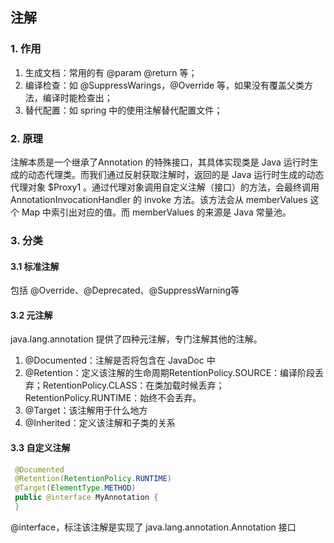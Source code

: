 ## 注解



### 1. 作用

1. 生成文档：常用的有 @param @return 等；
2. 编译检查：如 @SuppressWarings，@Override 等，如果没有覆盖父类方法，编译时能检查出；
3. 替代配置：如 spring 中的使用注解替代配置文件；

### 2. 原理

注解本质是一个继承了Annotation 的特殊接口，其具体实现类是 Java 运行时生成的动态代理类。而我们通过反射获取注解时，返回的是 Java 运行时生成的动态代理对象 $Proxy1 。通过代理对象调用自定义注解（接口）的方法，会最终调用 AnnotationInvocationHandler 的 invoke 方法。该方法会从 memberValues 这个 Map 中索引出对应的值。而 memberValues 的来源是 Java 常量池。

### 3. 分类

#### 3.1 标准注解

包括 @Override、@Deprecated、@SuppressWarning等

#### 3.2 元注解

java.lang.annotation 提供了四种元注解，专门注解其他的注解。

1. @Documented：注解是否将包含在 JavaDoc 中
2. @Retention：定义该注解的生命周期RetentionPolicy.SOURCE：编译阶段丢弃；RetentionPolicy.CLASS：在类加载时候丢弃；RetentionPolicy.RUNTIME：始终不会丢弃。
3. @Target：该注解用于什么地方
4. @Inherited：定义该注解和子类的关系

#### 3.3 自定义注解

```java
 @Documented
 @Retention(RetentionPolicy.RUNTIME)
 @Target(ElementType.METHOD)
 public @interface MyAnnotation {
 }
```

@interface，标注该注解是实现了 java.lang.annotation.Annotation 接口